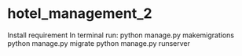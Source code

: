 # hotel_management_2
Install requirement
In terminal run:
python manage.py makemigrations
python manage.py migrate
python manage.py runserver
